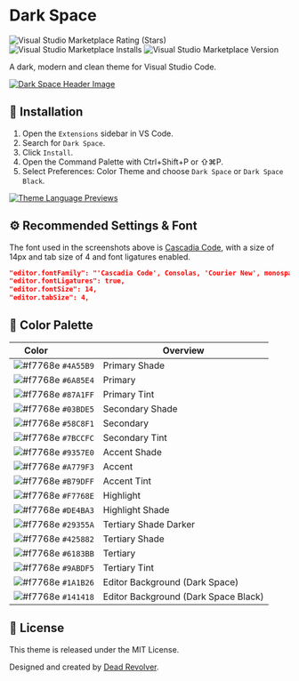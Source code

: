# Dark Space

![Visual Studio Marketplace Rating (Stars)](https://img.shields.io/visual-studio-marketplace/stars/deadrevolver.dark-space-theme?label=Rating&style=for-the-badge&labelColor=1E202E&color=58C8F1)
![Visual Studio Marketplace Installs](https://img.shields.io/visual-studio-marketplace/i/deadrevolver.dark-space-theme?label=Installs&style=for-the-badge&labelColor=1E202E&color=6A85E4)
![Visual Studio Marketplace Version](https://img.shields.io/visual-studio-marketplace/v/deadrevolver.dark-space-theme?label=Version&style=for-the-badge&labelColor=1E202E&color=A779F3)

A dark, modern and clean theme for Visual Studio Code.

<a href="https://raw.githubusercontent.com/deadrevolver/dark-space/main/assets/hero.png" target="_BLANK">
    <img alt="Dark Space Header Image" src="https://raw.githubusercontent.com/deadrevolver/dark-space/main/assets/hero.png">
</a>

## 🚀 Installation

1. Open the `Extensions` sidebar in VS Code.
1. Search for `Dark Space`.
1. Click `Install`.
1. Open the Command Palette with Ctrl+Shift+P or ⇧⌘P.
1. Select Preferences: Color Theme and choose `Dark Space` or `Dark Space Black`.

<a href="https://raw.githubusercontent.com/deadrevolver/dark-space/main/assets/previews.png" target="_BLANK">
    <img alt="Theme Language Previews" src="https://raw.githubusercontent.com/deadrevolver/dark-space/main/assets/previews.png">
</a>

## ⚙️ Recommended Settings & Font

The font used in the screenshots above is [Cascadia Code](https://github.com/microsoft/cascadia-code), with a size of 14px and tab size of 4 and font ligatures enabled.

```json
"editor.fontFamily": "'Cascadia Code', Consolas, 'Courier New', monospace",
"editor.fontLigatures": true,
"editor.fontSize": 14,
"editor.tabSize": 4,
```

## 🎨 Color Palette

| Color&nbsp;&nbsp;&nbsp;&nbsp;&nbsp;&nbsp;&nbsp;&nbsp;&nbsp;&nbsp;&nbsp;&nbsp;&nbsp;&nbsp;&nbsp; | Overview |
| ---------- | ------------------------------------------------------------ |
| ![#f7768e](https://place-hold.it/15/4A55B9/4A55B9?text=+) `#4A55B9` | Primary Shade
| ![#f7768e](https://place-hold.it/15/6A85E4/6A85E4?text=+) `#6A85E4` | Primary
| ![#f7768e](https://place-hold.it/15/87A1FF/87A1FF?text=+) `#87A1FF` | Primary Tint
| ![#f7768e](https://place-hold.it/15/03BDE5/03BDE5?text=+) `#03BDE5` | Secondary Shade
| ![#f7768e](https://place-hold.it/15/58C8F1/58C8F1?text=+) `#58C8F1` | Secondary
| ![#f7768e](https://place-hold.it/15/7BCCFC/7BCCFC?text=+) `#7BCCFC` | Secondary Tint
| ![#f7768e](https://place-hold.it/15/9357E0/9357E0?text=+) `#9357E0` | Accent Shade
| ![#f7768e](https://place-hold.it/15/A779F3/A779F3?text=+) `#A779F3` | Accent
| ![#f7768e](https://place-hold.it/15/B79DFF/B79DFF?text=+) `#B79DFF` | Accent Tint
| ![#f7768e](https://place-hold.it/15/f7768e/f7768e?text=+) `#F7768E` | Highlight
| ![#f7768e](https://place-hold.it/15/DE4BA3/DE4BA3?text=+) `#DE4BA3` | Highlight Shade
| ![#f7768e](https://place-hold.it/15/29355A/29355A?text=+) `#29355A` | Tertiary Shade Darker
| ![#f7768e](https://place-hold.it/15/425882/425882?text=+) `#425882` | Tertiary Shade
| ![#f7768e](https://place-hold.it/15/6183bb/6183bb?text=+) `#6183BB` | Tertiary
| ![#f7768e](https://place-hold.it/15/9abdf5/9abdf5?text=+) `#9ABDF5` | Tertiary Tint
| ![#f7768e](https://place-hold.it/15/1a1b26/1a1b26?text=+) `#1A1B26` | Editor Background (Dark Space)
| ![#f7768e](https://place-hold.it/15/141414/141414?text=+) `#141418` | Editor Background (Dark Space Black)

## 📄 License

This theme is released under the MIT License.

Designed and created by [Dead Revolver](https://github.com/deadrevolver).
